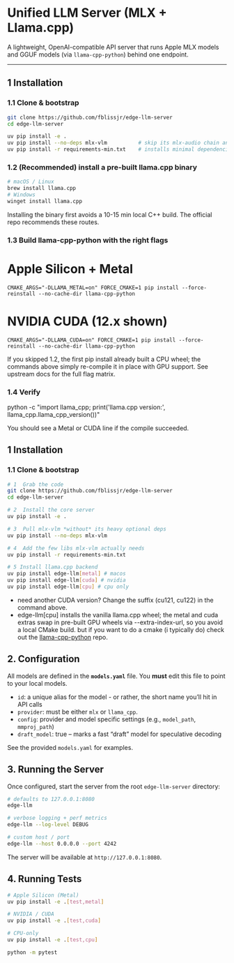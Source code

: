 # Unified LLM Server (MLX + Llama.cpp)

A lightweight, OpenAI-compatible API server that runs Apple MLX models and GGUF models (via `llama-cpp-python`) behind one endpoint.

---
## 1  Installation

### 1.1  Clone & bootstrap
```bash
git clone https://github.com/fblissjr/edge-llm-server
cd edge-llm-server

uv pip install -e .
uv pip install --no-deps mlx-vlm          # skip its mlx-audio chain and gradio
uv pip install -r requirements-min.txt    # installs minimal dependencies needed
```

### 1.2  (Recommended) install a pre-built llama.cpp binary

```bash
# macOS / Linux
brew install llama.cpp
# Windows
winget install llama.cpp
```

Installing the binary first avoids a 10-15 min local C++ build. The official repo recommends these routes.

### 1.3  Build llama-cpp-python with the right flags

# Apple Silicon + Metal
`CMAKE_ARGS="-DLLAMA_METAL=on" FORCE_CMAKE=1 pip install --force-reinstall --no-cache-dir llama-cpp-python`

# NVIDIA CUDA (12.x shown)
`CMAKE_ARGS="-DLLAMA_CUDA=on" FORCE_CMAKE=1 pip install --force-reinstall --no-cache-dir llama-cpp-python`

If you skipped 1.2, the first pip install already built a CPU wheel; the commands above simply re-compile it in place with GPU support. See upstream docs for the full flag matrix.

### 1.4  Verify

python -c "import llama_cpp; print('llama.cpp version:', llama_cpp.llama_cpp_version())"

You should see a Metal or CUDA line if the compile succeeded.

## 1  Installation

### 1.1  Clone & bootstrap

```bash
# 1  Grab the code
git clone https://github.com/fblissjr/edge-llm-server
cd edge-llm-server

# 2  Install the core server
uv pip install -e .

# 3  Pull mlx-vlm *without* its heavy optional deps
uv pip install --no-deps mlx-vlm

# 4  Add the few libs mlx-vlm actually needs
uv pip install -r requirements-min.txt

# 5 Install llama.cpp backend
uv pip install edge-llm[metal] # macos
uv pip install edge-llm[cuda] # nvidia
uv pip install edge-llm[cpu] # cpu only
```

- need another CUDA version? Change the suffix (cu121, cu122) in the command above.
- edge-llm[cpu] installs the vanilla llama.cpp wheel; the metal and cuda extras swap in pre-built GPU wheels via --extra-index-url, so you avoid a local CMake build. but if you want to do a cmake (i typically do) check out the [llama-cpp-python](https://github.com/abetlen/llama-cpp-python) repo.

## 2. Configuration

All models are defined in the **`models.yaml`** file. You **must** edit this file to point to your local models.

- `id`: a unique alias for the model - or rather, the short name you’ll hit in API calls
- `provider`: must be either `mlx` or `llama_cpp`.
- `config`: provider and model specific settings (e.g., `model_path`, `mmproj_path`)
- `draft_model`: true – marks a fast “draft” model for speculative decoding

See the provided `models.yaml` for examples.

## 3. Running the Server

Once configured, start the server from the root `edge-llm-server` directory:

```bash
# defaults to 127.0.0.1:8080
edge-llm

# verbose logging + perf metrics
edge-llm --log-level DEBUG

# custom host / port
edge-llm --host 0.0.0.0 --port 4242
```

The server will be available at `http://127.0.0.1:8080`.

## 4. Running Tests
```bash
# Apple Silicon (Metal)
uv pip install -e .[test,metal]

# NVIDIA / CUDA
uv pip install -e .[test,cuda]

# CPU-only
uv pip install -e .[test,cpu]

python -m pytest
```
